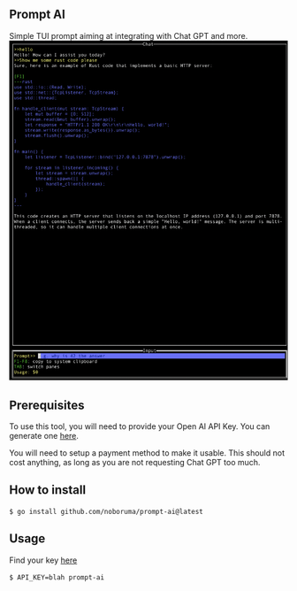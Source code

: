 ## Prompt AI

Simple TUI prompt aiming at integrating with Chat GPT and more.
![TUI example](https://github.com/noboruma/prompt-ai/blob/main/.github/presentation.png?raw=true)

## Prerequisites

To use this tool, you will need to provide your Open AI API Key.
You can generate one [here](https://platform.openai.com/account/api-keys).

You will need to setup a payment method to make it usable.
This should not cost anything, as long as you are not requesting Chat GPT too much.

## How to install

```
$ go install github.com/noboruma/prompt-ai@latest
```

## Usage
Find your key [here](https://platform.openai.com/account/api-keys)

```
$ API_KEY=blah prompt-ai
```
